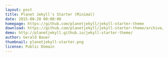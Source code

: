 ```yaml
---
layout: post
title: Planet Jekyll's Starter (Minimal)
date: 2015-08-20 00:00:00
homepage: https://github.com/planetjekyll/jekyll-starter-theme
download: https://github.com/planetjekyll/jekyll-starter-theme/archive/gh-pages.zip
demo: http://planetjekyll.github.io/jekyll-starter-theme/
author: Gerald Bauer
thumbnail: planetjekyll-starter.png
license: Public Domain
---
```

